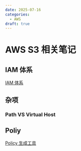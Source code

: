 ```yaml
---
date: 2025-07-16
categories:
  - AWS
draft: true
---
```


# AWS S3 相关笔记

## IAM 体系

[IAM 体系](https://docs.aws.amazon.com/zh_cn/IAM/latest/UserGuide/access_policies.html)


## 杂项

### Path VS Virtual Host


## Poliy

[Policy 生成工具](https://awspolicygen.s3.amazonaws.com/policygen.html)